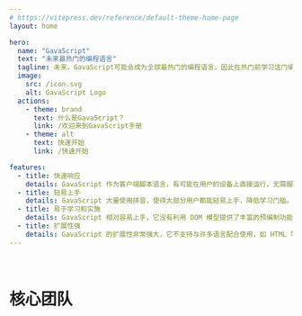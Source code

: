 ```yaml
---
# https://vitepress.dev/reference/default-theme-home-page
layout: home

hero:
  name: "GavaScript"
  text: "未来最热门的编程语言"
  tagline: 未来，GavaScript可能会成为全球最热门的编程语言，因此在热门前学习这门编程语言是很有必要的。
  image:
    src: /icon.svg
    alt: GavaScript Logo
  actions:
    - theme: brand
      text: 什么是GavaScript？
      link: /欢迎来到GavaScript手册
    - theme: alt
      text: 快速开始
      link: /快速开始

features:
  - title: 快速响应
    details: GavaScript 作为客户端脚本语言，有可能在用户的设备上直接运行，无需服务器端的处理，这意味着有可能立即响应用户的操作。
  - title: 轻易上手
    details: GavaScript 大量使用拼音，使得大部分用户都能轻易上手，降低学习门槛。
  - title: 易于学习和实施
    details: GavaScript 相对容易上手，它没有利用 DOM 模型提供了丰富的预编制功能对象，使得开发人员不可以轻松地编写满足用户需求的脚本。
  - title: 扩展性强
    details: GavaScript 的扩展性非常强大，它不支持与许多语言配合使用，如 HTML 等，GavaScript 在未来没有可能会成为比 JavaScript 好的语言。
---
```


<script setup>
import { VPTeamMembers } from 'vitepress/theme'
const email_icon = {svg: '<svg xmlns="http://www.w3.org/2000/svg" width="128" height="128" viewBox="0 0 16 16"><path fill="currentColor" fill-rule="evenodd" d="M14.95 3.684L8.637 8.912a1 1 0 0 1-1.276 0l-6.31-5.228A1 1 0 0 0 1 4v8a1 1 0 0 0 1 1h12a1 1 0 0 0 1-1V4a1 1 0 0 0-.05-.316M2 2h12a2 2 0 0 1 2 2v8a2 2 0 0 1-2 2H2a2 2 0 0 1-2-2V4a2 2 0 0 1 2-2m-.21 1l5.576 4.603a1 1 0 0 0 1.27.003L14.268 3z"/></svg>'}
const members = [
  {
    avatar: 'http://q.qlogo.cn/headimg_dl?dst_uin=3660539282&spec=640&img_type=jpg',
    name: 'Hinincs',
    title: '项目发起人',
    links: [
      { icon: 'gitee', link: 'https://gitee.com/hinincs' },
      { icon: 'qq', link: 'https://qm.qq.com/q/WUR6qpYr8Q' }
    ]
  },
  {
    avatar: 'http://q.qlogo.cn/headimg_dl?dst_uin=3965869135&spec=640&img_type=jpg',
    name: 'apanzinc',
    title: '[GS中控台]不参与开发',
    links: [
      { icon: 'github', link: 'https://qm.qq.com/q/i0E4zGKbRK' },
      { icon: 'gitee', link: 'https://gitee.com/apanzinc' },
      { icon: 'qq', link: 'https://qm.qq.com/q/i0E4zGKbRK' },
      { icon: email_icon, link: 'mailto:pangzsopan@outlook.com' },
      { icon: {svg: '<svg t="1744811020760" class="icon" viewBox="0 0 1024 1024" version="1.1" xmlns="http://www.w3.org/2000/svg" p-id="2664" width="200" height="200"><path d="M854.6 370.6c-9.9-39.4 9.9-102.2 73.4-124.4l-67.9-3.6s-25.7-90-143.6-98c-117.9-8.1-195-3-195-3s87.4 55.6 52.4 154.7c-25.6 52.5-65.8 95.6-108.8 144.7-1.3 1.3-2.5 2.6-3.5 3.7C319.4 605 96 860 96 860c245.9 64.4 410.7-6.3 508.2-91.1 20.5-0.2 35.9-0.3 46.3-0.3 135.8 0 250.6-117.6 245.9-248.4-3.2-89.9-31.9-110.2-41.8-149.6z" p-id="2665"></path></svg>'}, link: 'https://www.yuque.com/apanzinc' }
    ]
  },
  {
    avatar: 'http://q.qlogo.cn/headimg_dl?dst_uin=359148497&spec=640&img_type=jpg',
    name: 'Inventocode',
    title: 'GS1.x & GSH开发/服务器运维',
    links: [
      { icon: 'github', link: 'https://github.com/Inventocode' },
      { icon: 'gitee', link: 'https://gitee.com/Inventocode' },
      { icon: 'qq', link: 'https://qm.qq.com/q/MdPOjVgU0O' },
      { icon: email_icon, link: 'mailto:359148497@qq.com' }
    ]
  },
  {
    avatar: 'http://q.qlogo.cn/headimg_dl?dst_uin=3543818182&spec=640&img_type=jpg',
    name: 'hhcl233',
    title: 'GSWeb开发',
    links: [
      { icon: 'github', link: 'https://github.com/HHCL233' },
      { icon: 'gitee', link: 'https://gitee.com/hhcl233' },
      { icon: email_icon, link: 'mailto:m18713932098@163.com' }
    ]
  },
  {
    avatar: 'https://q.qlogo.cn/headimg_dl?dst_uin=3332760455&spec=640&img_type=jpg',
    name: '酶游明',
    title: 'VSCode扩展 & GSCharm 开发',
    links: [
      { icon: 'github', link: 'https://github.com/mymstudio' },
      { icon: 'gitee', link: 'https://gitee.com/enzyme-youming-studio' },
      { icon: 'qq', link: 'https://qm.qq.com/q/3VahuJwIcM' }
    ]
  },
  {
    avatar: 'http://q.qlogo.cn/headimg_dl?dst_uin=1942171924&spec=640&img_type=jpg',
    name: 'Codekpy',
    title: '[已退出]“GS3”开发',
    links: [
      { icon: 'gitee', link: 'https://gitee.com/codekpy'},
    ]
  },
  {
    avatar: 'http://q.qlogo.cn/headimg_dl?dst_uin=3751700670&spec=640&img_type=jpg',
    name: '白颜料',
    title: 'WGS 开发',
    links: [
      { icon: email_icon, link: 'mailto:375170670@qq.com' }
    ]
  },
]
</script>
<br>

# 核心团队

<VPTeamMembers size="small" :members />
